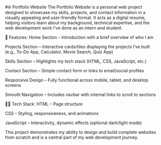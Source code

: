 #🌐 Portfolio Website
The Portfolio Website is a personal web project designed to showcase my skills, projects, and contact information in a visually appealing and user-friendly format. It acts as a digital resume, helping visitors learn about my background, technical expertise, and the web development work I've done as an intern and student.

🧩 Features:
Home Section – Introduction with a brief overview of who I am

Projects Section – Interactive cards/tiles displaying the projects I’ve built (e.g., To-Do App, Calculator, Movie Search, Quiz App)

Skills Section – Highlights my tech stack (HTML, CSS, JavaScript, etc.)

Contact Section – Simple contact form or links to email/social profiles

Responsive Design – Fully functional across mobile, tablet, and desktop screens

Smooth Navigation – Includes navbar with internal links to scroll to sections

👨‍💻 Tech Stack:
HTML – Page structure

CSS – Styling, responsiveness, and animations

JavaScript – Interactivity, dynamic effects (optional dark/light mode)

This project demonstrates my ability to design and build complete websites from scratch and is a central part of my web development journey.

